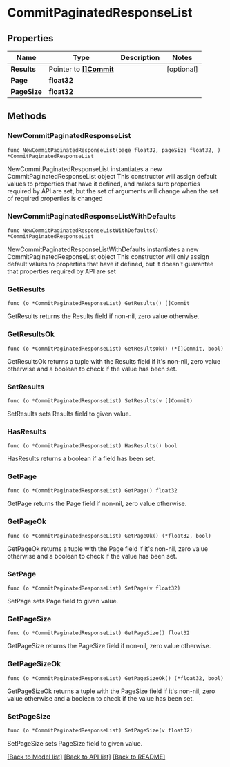 # CommitPaginatedResponseList

## Properties

Name | Type | Description | Notes
------------ | ------------- | ------------- | -------------
**Results** | Pointer to [**[]Commit**](Commit.md) |  | [optional] 
**Page** | **float32** |  | 
**PageSize** | **float32** |  | 

## Methods

### NewCommitPaginatedResponseList

`func NewCommitPaginatedResponseList(page float32, pageSize float32, ) *CommitPaginatedResponseList`

NewCommitPaginatedResponseList instantiates a new CommitPaginatedResponseList object
This constructor will assign default values to properties that have it defined,
and makes sure properties required by API are set, but the set of arguments
will change when the set of required properties is changed

### NewCommitPaginatedResponseListWithDefaults

`func NewCommitPaginatedResponseListWithDefaults() *CommitPaginatedResponseList`

NewCommitPaginatedResponseListWithDefaults instantiates a new CommitPaginatedResponseList object
This constructor will only assign default values to properties that have it defined,
but it doesn't guarantee that properties required by API are set

### GetResults

`func (o *CommitPaginatedResponseList) GetResults() []Commit`

GetResults returns the Results field if non-nil, zero value otherwise.

### GetResultsOk

`func (o *CommitPaginatedResponseList) GetResultsOk() (*[]Commit, bool)`

GetResultsOk returns a tuple with the Results field if it's non-nil, zero value otherwise
and a boolean to check if the value has been set.

### SetResults

`func (o *CommitPaginatedResponseList) SetResults(v []Commit)`

SetResults sets Results field to given value.

### HasResults

`func (o *CommitPaginatedResponseList) HasResults() bool`

HasResults returns a boolean if a field has been set.

### GetPage

`func (o *CommitPaginatedResponseList) GetPage() float32`

GetPage returns the Page field if non-nil, zero value otherwise.

### GetPageOk

`func (o *CommitPaginatedResponseList) GetPageOk() (*float32, bool)`

GetPageOk returns a tuple with the Page field if it's non-nil, zero value otherwise
and a boolean to check if the value has been set.

### SetPage

`func (o *CommitPaginatedResponseList) SetPage(v float32)`

SetPage sets Page field to given value.


### GetPageSize

`func (o *CommitPaginatedResponseList) GetPageSize() float32`

GetPageSize returns the PageSize field if non-nil, zero value otherwise.

### GetPageSizeOk

`func (o *CommitPaginatedResponseList) GetPageSizeOk() (*float32, bool)`

GetPageSizeOk returns a tuple with the PageSize field if it's non-nil, zero value otherwise
and a boolean to check if the value has been set.

### SetPageSize

`func (o *CommitPaginatedResponseList) SetPageSize(v float32)`

SetPageSize sets PageSize field to given value.



[[Back to Model list]](../README.md#documentation-for-models) [[Back to API list]](../README.md#documentation-for-api-endpoints) [[Back to README]](../README.md)


